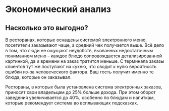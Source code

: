 # Экономический анализ

## Насколько это выгодно?

В ресторанах, которые оснащены системой электронного меню, посетители заказывают чаще, а средний чек получается выше. 
Всё дело в том, что люди не ощущают неудобств, вызванных недостаточным пониманием меню - каждое блюдо сопровождается
детализированной картинкой, да и времени на заказ тратится меньше. С терминала заказы клиентов тут же поступают 
на кухню, что сводит к нулю вероятность ошибки из-за человеческого фактора. Ваш гость получит именно те блюда, 
которые он заказывал.

Рестораны, в которых была установлена система электронных заказов, приносят свои владельцам до 25% больше дохода. 
При этом оборот заведения увеличивается до 40%, 
особенно по блюдам и напиткам, которые рекомендует система во всплывающих подсказках.


